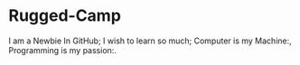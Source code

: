 # Rugged-Camp

I am a Newbie In GitHub;
I wish to learn so much;
Computer is my Machine:, Programming is my passion:.

